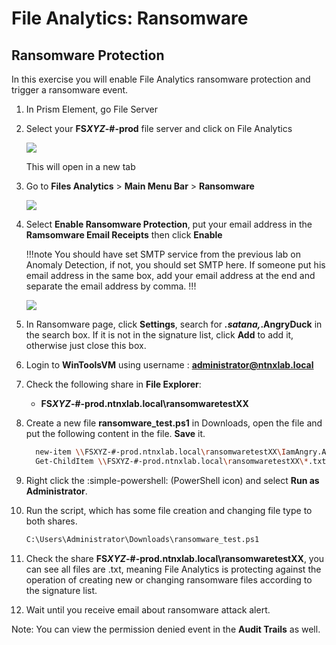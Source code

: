 # File Analytics: Ransomware 

## Ransomware Protection

In this exercise you will enable File Analytics ransomware protection
and trigger a ransomware event.

1.  In Prism Element, go File Server

2.  Select your **FS*XYZ*-#-prod** file server and click on File Analytics

    ![](images/ransomware_connect.png)

    This will open in a new tab

3.  Go to **Files Analytics** > **Main Menu Bar** > **Ransomware**

    ![](images/ransomware_menu.png)

4.  Select **Enable Ransomware Protection**, put your email address in the **Ramsomware Email Receipts** then click **Enable**

    !!!note
        You should have set SMTP service from the previous lab on Anomaly Detection, if not, you should set SMTP here.
        If someone put his email address in the same box, add your email address at the end and separate the email address by comma.
    !!!

    ![](images/ransomware_enable.png) 

5.  In Ransomware page, click **Settings**, search for ****.satana*,*.AngryDuck** in the search box. If it is not in the signature list, click **Add** to add it, otherwise just close this box.

6.  Login to **WinToolsVM** using username : **administrator@ntnxlab.local**

7.  Check the following share in **File Explorer**: 
      - **FS*XYZ*-#-prod.ntnxlab.local\ransomwaretestXX**

8.  Create a new file **ransomware_test.ps1** in Downloads, open the file and put the following content in the file. **Save** it.
      ```bash
        new-item \\FSXYZ-#-prod.ntnxlab.local\ransomwaretestXX\IamAngry.AngryDuck -ItemType file
        Get-ChildItem \\FSXYZ-#-prod.ntnxlab.local\ransomwaretestXX\*.txt | Rename-Item -NewName { $_.Name -replace '.txt','.satana' }
      ```

6. Right click the :simple-powershell: (PowerShell icon) and select **Run as Administrator**.

7. Run the script, which has some file creation and changing file type to both shares.

    ```bash
    C:\Users\Administrator\Downloads\ransomware_test.ps1
    ```

9.   Check the share **FS*XYZ*-#-prod.ntnxlab.local\ransomwaretestXX**, you can see all files are .txt, meaning File Analytics is protecting against the operation of creating new or changing ransomware files according to the signature list.

10. Wait until you receive email about ransomware attack alert.

Note: You can view the permission denied event in the **Audit Trails**
as well.
